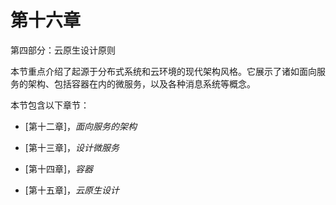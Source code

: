 # 第十六章

第四部分：云原生设计原则

本节重点介绍了起源于分布式系统和云环境的现代架构风格。它展示了诸如面向服务的架构、包括容器在内的微服务，以及各种消息系统等概念。

本节包含以下章节：

+   [第十二章]，*面向服务的架构*

+   [第十三章]，*设计微服务*

+   [第十四章]，*容器*

+   [第十五章]，*云原生设计*
